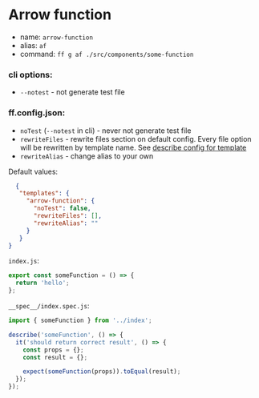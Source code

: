 # Arrow function
- name: `arrow-function`
- alias: `af`
- command: `ff g af ./src/components/some-function`

### cli options:
- `--notest` - not generate test file

### ff.config.json:
- `noTest` (`--notest` in cli) - never not generate test file
- `rewriteFiles` - rewrite files section on default config. Every file option will be rewritten by template name. See [describe config for template](https://github.com/footzi/file-fairy/blob/main/docs/config-json.md)
- `rewriteAlias` - change alias to your own

Default values:
```json
  {
   "templates": {
     "arrow-function": {
       "noTest": false,
       "rewriteFiles": [],
       "rewriteAlias": ""
     }
   }
}
```

`index.js`:
```javascript
export const someFunction = () => {
  return 'hello';
};
```

`__spec__/index.spec.js`:
```javascript
import { someFunction } from '../index';

describe('someFunction', () => {
  it('should return correct result', () => {
    const props = {};
    const result = {};

    expect(someFunction(props)).toEqual(result);
  });
});
```
